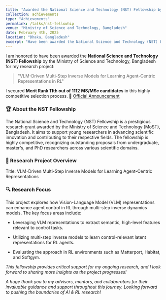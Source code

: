 ```yaml
---
title: "Awarded the National Science and Technology (NST) Fellowship by the Ministry of Science and Technology, Bangladesh"
collection: achievements
type: "Achievements"
permalink: /talks/nst-fellowhip
venue: "Ministry of Science and Technology, Bangladesh"
date: February 4th, 2025
location: "Dhaka, Bangladesh"
excerpt: "Have been awarded the National Science and Technology (NST) Fellowship by the Ministry of Science and Technology, Bangladesh for my research project on multimodal RL"
---
```


I am honored to have been awarded the **National Science and Technology (NST) Fellowship** by the Ministry of Science and Technology, Bangladesh for my research project:

> "VLM-Driven Multi-Step Inverse Models for Learning Agent-Centric Representations in RL"

I secured **Merit Rank 11th out of 1112 MS/MSc candidates** in this highly competitive selection process. 🔗 [Official Announcement](https://most.portal.gov.bd/sites/default/files/files/most.portal.gov.bd/npfblock//2.%20Biological%20and%20Medical%20Science%20Group%20PhD%2C%20Mphil%20and%20MS.%202024-25.pdf)

### 🏆 About the NST Fellowship

The National Science and Technology (NST) Fellowship is a prestigious research grant awarded by the Ministry of Science and Technology (MoST), Bangladesh. It aims to support young researchers in advancing scientific innovation and contributing to their respective fields. The fellowship is highly competitive, recognizing outstanding proposals from undergraduate, master's, and PhD researchers across various scientific domains.

### 📌 Research Project Overview

Title: VLM-Driven Multi-Step Inverse Models for Learning Agent-Centric Representations

### 🔍 Research Focus

This project explores how Vision-Language Model (VLM) representations can enhance agent control in RL through multi-step inverse dynamics models. The key focus areas include:

- Leveraging VLM representations to extract semantic, high-level features relevant to control tasks.

- Utilizing multi-step inverse models to learn control-relevant latent representations for RL agents.

- Evaluating the approach in RL environments such as Matterport, Habitat, and Softgym.


*This fellowship provides critical support for my ongoing research, and I look forward to sharing more insights as the project progresses!*
 
*A huge thank you to my advisors, mentors, and collaborators for their invaluable guidance and support throughout this journey. Looking forward to pushing the boundaries of AI & RL research!*

